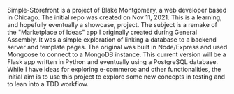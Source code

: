 Simple-Storefront is a project of Blake Montgomery, a web developer based in Chicago.
The initial repo was created on Nov 11, 2021.
This is a learning, and hopefully eventually a showcase, project. 
The subject is a remake of the "Marketplace of Ideas" app I originally created during General Assembly. It was a simple exploration of linking a database to a backend server and template pages. The original was built in Node/Express and used Mongoose to connect to a MongoDB instance.
This current version will be a Flask app written in Python and eventually using a PostgreSQL database.
While I have ideas for exploring e-commerce and other functionalities, the initial aim is to use this project to explore some new concepts in testing and to lean into a TDD workflow.
